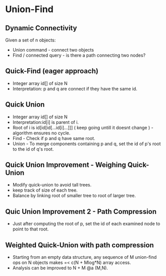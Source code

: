 # Union-Find

## Dynamic Connectivity

Given a set of n objects:

- Union command - connect two objects
- Find / connected query - is there a path connecting two nodes?

## Quick-Find (eager approach)

- Integer array id[] of size N
- Interpretation: p and q are connect if they have the same id.

## Quick Union

- Integer array id[] of size N
- Interpretation:id[i] is parent of i.
- Root of i is id[id[id[...id[i]...]]] ( keep going untill it doesnt change ) - algorithm ensures no cycle.
- Find - Check if p and q have same root.
- Union - To merge components containing p and q, set the id of p's root to the id of q's root.

## Quick Union Improvement - Weighing Quick-Union

- Modify quick-union to avoid tall trees.
- keep track of size of each tree.
- Balance by linking root of smaller tree to root of larger tree.

## Quic Union Improvement 2 - Path Compression

- Just after computing the root of p, set the id of each examined node to point to that root.

## Weighted Quick-Union with path compression

- Starting from an empty data structure, any sequence of M union-find ops on N objects  makes =<  c(N + Mlog*N) array access.
- Analysis can be improved to N + M @a (M,N).